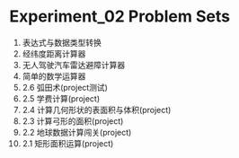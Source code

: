 # Experiment_02 Problem Sets

1. 表达式与数据类型转换
2. 经纬度距离计算器
3. 无人驾驶汽车雷达避障计算器
4. 简单的数学运算器
5. 2.6 弧田术(project测试)
6. 2.5 学费计算(project)
7. 2.4 计算几何形状的表面积与体积(project)
8. 2.3 计算弓形的面积(project)
9. 2.2 地球数据计算闯关(project)
10. 2.1 矩形面积运算(project)
